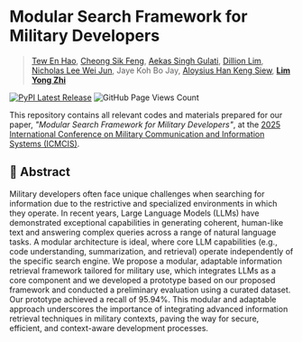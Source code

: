 # Modular Search Framework for Military Developers
> [Tew En Hao](https://www.linkedin.com/in/en-hao-tew/), [Cheong Sik Feng](https://scholar.google.com.sg/citations?user=xoQuuC0AAAAJ&hl=en), [Aekas Singh Gulati](https://www.linkedin.com/in/aekas-singh-gulati-6b9360278/), [Dillion Lim](https://www.linkedin.com/in/dillion-lim), [Nicholas Lee Wei Jun](https://www.linkedin.com/in/lwj-nicholas/), Jaye Koh Bo Jay, [Aloysius Han Keng Siew](https://www.linkedin.com/in/aloysius-han-5a456a12/), **[Lim Yong Zhi](https://www.linkedin.com/in/limyz/)**

[![PyPI Latest Release](https://img.shields.io/pypi/v/modular-search.svg?logo=python&logoColor=white&color=blue)](https://pypi.org/project/modular-search/)
![GitHub Page Views Count](https://badges.toozhao.com/badges/01JW9DZB3MAEG11FXQP8EVDRAZ/blue.svg)
<!-- [![GitHub Release Date](https://img.shields.io/github/release-date/aether-raid/modular-search?logo=github&label=latest%20release&color=blue)](https://github.com/aether-raid/modular-search/releases/latest) -->
<!-- ![GitHub Actions Workflow Status](https://img.shields.io/github/actions/workflow/status/aether-raid/modular-search/docs.yml?label=PyPI%20Publish&color=blue) -->

This repository contains all relevant codes and materials prepared for our paper, _"Modular Search Framework for Military Developers"_, at the [2025 International Conference on Military Communication and Information Systems (ICMCIS)](https://icmcis.eu/).


## 📜 Abstract
Military developers often face unique challenges when searching for information due to the restrictive and specialized environments in which they operate. In recent years, Large Language Models (LLMs) have demonstrated exceptional capabilities in generating coherent, human-like text and answering complex queries across a range of natural language tasks. A modular architecture is ideal, where core LLM capabilities (e.g., code understanding, summarization, and retrieval) operate independently of the specific search engine. We propose a modular, adaptable information retrieval framework tailored for military use, which integrates LLMs as a core component and we developed a prototype based on our proposed framework and conducted a preliminary evaluation using a curated dataset. Our prototype achieved a recall of 95.94%. This modular and adaptable approach underscores the importance of integrating advanced information retrieval techniques in military contexts, paving the way for secure, efficient, and context-aware development processes.

